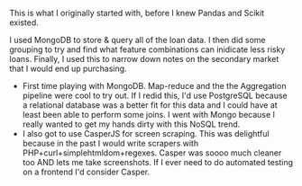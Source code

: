 This is what I originally started with, before I knew Pandas and Scikit existed.  

I used MongoDB to store & query all of the loan data.  I then did some grouping to try and find what feature combinations can inidicate less risky loans. Finally, I used this to narrow down notes on the secondary market that I would end up purchasing.

* First time playing with MongoDB. Map-reduce and the the Aggregation pipeline were cool to try out.  If I redid this, I'd use PostgreSQL because a relational database was a better fit for this data and I could have at least been able to perform some joins.  I went with Mongo because I really wanted to get my hands dirty with this NoSQL trend. 
* I also got to use CasperJS for screen scraping. This was delightful because in the past I would write scrapers with PHP+curl+simplehtmldom+regexes.  Casper was soooo much cleaner too AND lets me take screenshots. If I ever need to do automated testing on a frontend I'd consider Casper. 

